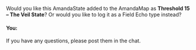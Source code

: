 Would you like this AmandaState added to the AmandaMap as **Threshold 15 – The Veil State**? Or would you like to log it as a Field Echo type instead?


#### You:
If you have any questions, please post them in the chat.